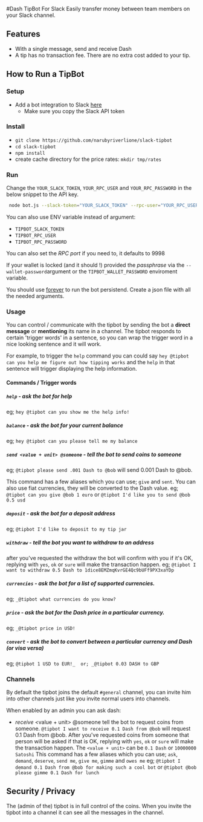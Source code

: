#Dash TipBot For Slack
Easily transfer money between team members on your Slack channel.

## Features
 - With a single message, send and receive Dash
 - A tip has no transaction fee. There are no extra cost added to your tip.


## How to Run a TipBot
### Setup
 - Add a bot integration to Slack [here](https://my.slack.com/services/new/bot)
    - Make sure you copy the Slack API token

### Install
 - `git clone https://github.com/narubyriverlione/slack-tipbot`
 - `cd slack-tipbot`
 - `npm install`
 - create cache directory for the price rates: `mkdir tmp/rates`

### Run
Change the `YOUR_SLACK_TOKEN`, `YOUR_RPC_USER` and `YOUR_RPC_PASSWORD` in the below snippet to the API key.
```sh
 node bot.js --slack-token="YOUR_SLACK_TOKEN" --rpc-user="YOUR_RPC_USER" --rpc-password="YOUR_RPC_PASSWORD" 
```

You can also use ENV variable instead of argument:
 - `TIPBOT_SLACK_TOKEN`
 - `TIPBOT_RPC_USER`
 - `TIPBOT_RPC_PASSWORD`
 
You can also set the *RPC port* if you need to, it defaults to 9998

If your wallet is locked (and it should !) provided the *passphrase* via the `--wallet-password`argument or the `TIPBOT_WALLET_PASSWORD` enviroment variable.


You should use [forever](https://www.npmjs.com/package/forever) to run the bot persistend.
Create a json file with all the needed arguments.


### Usage
You can control / communicate with the tipbot by sending the bot a **direct message** or **mentioning** its name in a channel.
The tipbot responds to certain 'trigger words' in a sentence, so you can wrap the trigger word in a nice looking sentence and it will work.

For example, to trigger the `help` command you can could say `hey @tipbot can you help me figure out how tipping works`
and the `help` in that sentence will trigger displaying the help information.

#### Commands / Trigger words
##### `help`        - *ask the bot for help*
eg; `hey @tipbot can you show me the help info!`

##### `balance`     - *ask the bot for your current balance*
eg; `hey @tipbot can you please tell me my balance`

##### `send <value + unit> @someone` - *tell the bot to send coins to someone*
eg; `@tipbot please send .001 Dash to @bob` will send 0.001 Dash to @bob.

This command has a few aliases which you can use; `give` and `sent`. 
You can also use fiat currencies, they will be converted to the Dash value.
eg; `@tipbot can you give @bob 1 euro` or `@tipbot I'd like you to send @bob 0.5 usd`

##### `deposit`     - *ask the bot for a deposit address*
eg; `@tipbot I'd like to deposit to my tip jar`

##### `withdraw`    -  *tell the bot you want to withdraw to an address*
after you've requested the withdraw the bot will confirm with you if it's OK, replying with `yes`, `ok` or `sure` will make the transaction happen.
eg; `@tipbot I want to withdraw 0.5 Dash to 1dice8EMZmqKvrGE4Qc9bUFf9PX3xaYDp`

##### `currencies` - ask the bot for a list of supported currencies. 
eg; `_@tipbot what currencies do you know?`

##### `price`      - ask the bot for the Dash price in a particular currency. 
eg; `_@tipbot price in USD!` 

##### `convert`    - ask the bot to convert between a particular currency and Dash (or visa versa)
eg; `@tipbot 1 USD to EUR!_​  or; ​_@tipbot 0.03 DASH to GBP`


### Channels
By default the tipbot joins the default `#general` channel, you can invite him into other channels just like you invite normal users into channels.


When enabled by an admin you can ask dash:
- ​*receive* <value + unit> @someone​  tell the bot to request coins from someone.  `@tipbot I want to receive 0.1 Dash from @bob` will request 0.1 Dash from @bob. After you've requested coins from someone that person will be asked if that is OK, replying with `yes`, `ok` or `sure` will make the transaction happen. The `<value + unit>` can be `0.1 Dash` or `10000000 Satoshi`  This command has a few aliases which you can use; `ask`, `demand`, `deserve`, `send me`, `give me`, `gimme` and `owes me` eg; `@tipbot I demand 0.1 Dash from @bob for making such a cool bot` or `@tipbot @bob please gimme 0.1 Dash for lunch`


## Security / Privacy
The (admin of the) tipbot is in full control of the coins.
When you invite the tipbot into a channel it can see all the messages in the channel.
